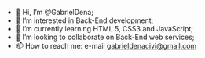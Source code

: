 - 👋 Hi, I’m @GabrielDena;
- 👀 I’m interested in Back-End development;
- 🌱 I’m currently learning HTML 5, CSS3 and JavaScript;
- 💞️ I’m looking to collaborate on Back-End web services;
- 📫 How to reach me: e-mail gabrieldenacivi@gmail.com

<!---
GabrielDena/GabrielDena is a ✨ special ✨ repository because its `README.md` (this file) appears on your GitHub profile.
You can click the Preview link to take a look at your changes.
--->
